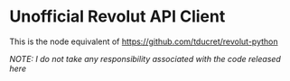 # Unofficial Revolut API Client

This is the node equivalent of https://github.com/tducret/revolut-python

*NOTE: I do not take any responsibility associated with the code released here*